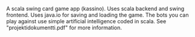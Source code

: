 A scala swing card game app (kassino). Uses scala backend and swing frontend. Uses java.io for saving and loading 
the game. The bots you can play against use simple artificial intelligence coded in scala. See "projektidokumentti.pdf" for more information.
